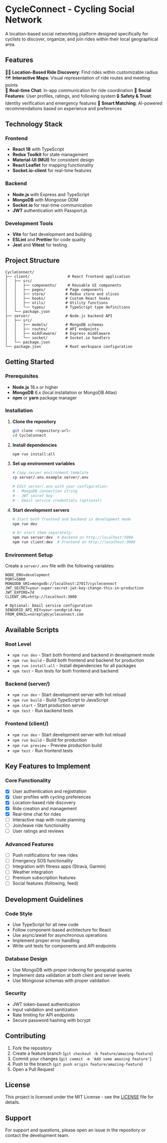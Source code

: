 # CycleConnect - Cycling Social Network

A location-based social networking platform designed specifically for cyclists to discover, organize, and join rides within their local geographical area.

## Features

🚴‍♂️ **Location-Based Ride Discovery**: Find rides within customizable radius
🗺️ **Interactive Maps**: Visual representation of ride routes and meeting points  
💬 **Real-time Chat**: In-app communication for ride coordination
👥 **Social Features**: User profiles, ratings, and following system
🔒 **Safety & Trust**: Identity verification and emergency features
📱 **Smart Matching**: AI-powered recommendations based on experience and preferences

## Technology Stack

### Frontend
- **React 18** with TypeScript
- **Redux Toolkit** for state management
- **Material-UI (MUI)** for consistent design
- **React Leaflet** for mapping functionality
- **Socket.io-client** for real-time features

### Backend
- **Node.js** with Express and TypeScript
- **MongoDB** with Mongoose ODM
- **Socket.io** for real-time communication
- **JWT** authentication with Passport.js

### Development Tools
- **Vite** for fast development and building
- **ESLint** and **Prettier** for code quality
- **Jest** and **Vitest** for testing

## Project Structure

```
CycleConnect/
├── client/                 # React frontend application
│   ├── src/
│   │   ├── components/     # Reusable UI components
│   │   ├── pages/         # Page components
│   │   ├── store/         # Redux store and slices
│   │   ├── hooks/         # Custom React hooks
│   │   ├── utils/         # Utility functions
│   │   └── types/         # TypeScript type definitions
│   └── package.json
├── server/                # Node.js backend API
│   ├── src/
│   │   ├── models/        # MongoDB schemas
│   │   ├── routes/        # API endpoints
│   │   ├── middleware/    # Express middleware
│   │   └── socket/        # Socket.io handlers
│   └── package.json
└── package.json           # Root workspace configuration
```

## Getting Started

### Prerequisites

- **Node.js** 18.x or higher
- **MongoDB** 6.x (local installation or MongoDB Atlas)
- **npm** or **yarn** package manager

### Installation

1. **Clone the repository**
   ```bash
   git clone <repository-url>
   cd CycleConnect
   ```

2. **Install dependencies**
   ```bash
   npm run install:all
   ```

3. **Set up environment variables**
   ```bash
   # Copy server environment template
   cp server/.env.example server/.env
   
   # Edit server/.env with your configuration:
   # - MongoDB connection string
   # - JWT secret key
   # - Email service credentials (optional)
   ```

4. **Start development servers**
   ```bash
   # Start both frontend and backend in development mode
   npm run dev
   
   # Or start them separately:
   npm run server:dev  # Backend on http://localhost:5000
   npm run client:dev  # Frontend on http://localhost:3000
   ```

### Environment Setup

Create a `server/.env` file with the following variables:

```env
NODE_ENV=development
PORT=5000
MONGODB_URI=mongodb://localhost:27017/cycleconnect
JWT_SECRET=your-super-secret-jwt-key-change-this-in-production
JWT_EXPIRE=7d
CLIENT_URL=http://localhost:3000

# Optional: Email service configuration
SENDGRID_API_KEY=your-sendgrid-key
FROM_EMAIL=noreply@cycleconnect.com
```

## Available Scripts

### Root Level
- `npm run dev` - Start both frontend and backend in development mode
- `npm run build` - Build both frontend and backend for production
- `npm run install:all` - Install dependencies for all packages
- `npm test` - Run tests for both frontend and backend

### Backend (server/)
- `npm run dev` - Start development server with hot reload
- `npm run build` - Build TypeScript to JavaScript
- `npm start` - Start production server
- `npm test` - Run backend tests

### Frontend (client/)
- `npm run dev` - Start development server with hot reload
- `npm run build` - Build for production
- `npm run preview` - Preview production build
- `npm test` - Run frontend tests

## Key Features to Implement

### Core Functionality
- [x] User authentication and registration
- [x] User profiles with cycling preferences
- [x] Location-based ride discovery
- [x] Ride creation and management
- [x] Real-time chat for rides
- [ ] Interactive map with route planning
- [ ] Join/leave ride functionality
- [ ] User ratings and reviews

### Advanced Features
- [ ] Push notifications for new rides
- [ ] Emergency SOS functionality
- [ ] Integration with fitness apps (Strava, Garmin)
- [ ] Weather integration
- [ ] Premium subscription features
- [ ] Social features (following, feed)

## Development Guidelines

### Code Style
- Use TypeScript for all new code
- Follow component-based architecture for React
- Use async/await for asynchronous operations
- Implement proper error handling
- Write unit tests for components and API endpoints

### Database Design
- Use MongoDB with proper indexing for geospatial queries
- Implement data validation at both client and server levels
- Use Mongoose schemas with proper validation

### Security
- JWT token-based authentication
- Input validation and sanitization
- Rate limiting for API endpoints
- Secure password hashing with bcrypt

## Contributing

1. Fork the repository
2. Create a feature branch (`git checkout -b feature/amazing-feature`)
3. Commit your changes (`git commit -m 'Add some amazing feature'`)
4. Push to the branch (`git push origin feature/amazing-feature`)
5. Open a Pull Request

## License

This project is licensed under the MIT License - see the [LICENSE](LICENSE) file for details.

## Support

For support and questions, please open an issue in the repository or contact the development team.
